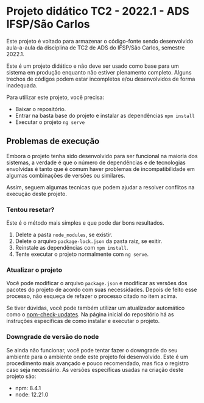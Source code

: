 # Projeto didático TC2 - 2022.1 - ADS IFSP/São Carlos

Este projeto é voltado para armazenar o código-fonte sendo desenvolvido aula-a-aula da disciplina de TC2 de ADS do IFSP/São Carlos, semestre 2022.1.

Este é um projeto didático e não deve ser usado como base para um sistema em produção enquanto não estiver plenamento completo. Alguns trechos de códigos podem estar incompletos e/ou desenvolvidos de forma inadequada.

Para utilizar este projeto, você precisa:
* Baixar o repositório.
* Entrar na basta base do projeto e instalar as dependências `npm install`
* Executar o projeto `ng serve`

## Problemas de execução

Embora o projeto tenha sido desenvolvido para ser funcional na maioria dos sistemas, a verdade é que o número de dependências e de tecnologias envolvidas é tanto que é comum haver problemas de incompatibilidade em algumas combinações de versões ou similares.

Assim, seguem algumas tecnicas que podem ajudar a resolver conflitos na execução deste projeto.

### Tentou resetar?

Este é o método mais simples e que pode dar bons resultados. 
1. Delete a pasta `node_modules`, se existir.
2. Delete o arquivo `package-lock.json` da pasta raiz, se exitir.
3. Reinstale as dependências com `npm install`.
4. Tente executar o projeto normalmente com `ng serve`.

### Atualizar o projeto

Você pode modificar o arquivo `package.json` e modificar as versões dos pacotes do projeto de acordo com suas necessidades. Depois de feito esse processo, não esqueça de refazer o processo citado no item acima.

Se tiver dúvidas, você pode também utilizar um atualizador automático como o [npm-check-updates](https://github.com/raineorshine/npm-check-updates). Na página inicial do repositório há as instruções específicas de como instalar e executar o projeto.

### Downgrade de versão do node

Se ainda não funcionar, você pode tentar fazer o downgrade do seu ambiente para o ambiente onde este projeto foi desenvolvido. Este é um procedimento mais avançado e pouco recomendado, mas fica o registro caso seja necessário. As versões específicas usadas na criação deste projeto são:
* npm: 8.4.1
* node: 12.21.0

